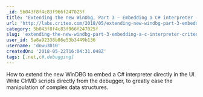 ```yaml
---
_id: 5b043f8f4c83f966f247025f
title: "Extending the new WinDbg, Part 3 – Embedding a C# interpreter - Criteo Labs"
url: 'http://labs.criteo.com/2018/05/extending-new-windbg-part-3-embedding-c-interpreter/'
category: 5b043f8f4c83f966f247025f
slug: 'extending-the-new-windbg-part-3-embedding-a-c-interpreter-criteo-labs'
user_id: 5a8a92338b86e53b3449b136
username: 'dnwu3010'
createdOn: '2018-05-22T16:04:31.048Z'
tags: [.net,c#,debugging]
---
```


How to extend the new WinDBG to embed a C# interpreter directly in the UI. Write ClrMD scripts directly from the debugger, to greatly ease the manipulation of complex data structures.
